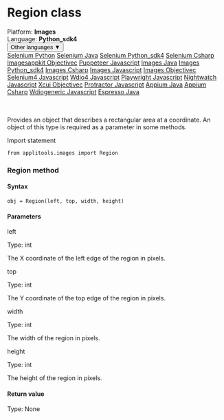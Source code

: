 # Region class
<div class='platform-bar-container-div'><div class='platform-bar-div'>Platform:  <b> Images</b>
</div><div class='platform-bar-div'>Language: <b>Python_sdk4</b></div><div class='dropdown-button-container-div'><button class='sdk-language-dropdown-button'>Other languages ▼</button><div class='dropdown-content'>
<a href='../../selenium/python/region'>Selenium Python</a>
<a href='../../selenium/java/region'>Selenium Java</a>
<a href='../../selenium/python_sdk4/region'>Selenium Python_sdk4</a>
<a href='../../selenium/csharp/region'>Selenium Csharp</a>
<a href='../../imagesappkit/objectivec/region'>Imagesappkit Objectivec</a>
<a href='../../puppeteer/javascript/region'>Puppeteer Javascript</a>
<a href='../../images/java/region'>Images Java</a>
<a href='../../images/python_sdk4/region'>Images Python_sdk4</a>
<a href='../../images/csharp/region'>Images Csharp</a>
<a href='../../images/javascript/region'>Images Javascript</a>
<a href='../../images/objectivec/region'>Images Objectivec</a>
<a href='../../selenium4/javascript/region'>Selenium4 Javascript</a>
<a href='../../wdio4/javascript/region'>Wdio4 Javascript</a>
<a href='../../playwright/javascript/region'>Playwright Javascript</a>
<a href='../../nightwatch/javascript/region'>Nightwatch Javascript</a>
<a href='../../xcui/objectivec/region'>Xcui Objectivec</a>
<a href='../../protractor/javascript/region'>Protractor Javascript</a>
<a href='../../appium/java/region'>Appium Java</a>
<a href='../../appium/csharp/region'>Appium Csharp</a>
<a href='../../wdiogeneric/javascript/region'>Wdiogeneric Javascript</a>
<a href='../../espresso/java/region'>Espresso Java</a>
</div></div><br /><br /></div>




Provides an object that describes a rectangular area at a coordinate. An object of this type is required as a parameter in some methods.

Import statement

    from applitools.images import Region
    	



### Region method
#### Syntax


    obj = Region(left, top, width, height)
    

#### Parameters

left

Type: int

The X coordinate of the left edge of the region in pixels.

top

Type: int

The Y coordinate of the top edge of the region in pixels.

width

Type: int

The width of the region in pixels.

height

Type: int

The height of the region in pixels.

#### Return value

Type:  None
